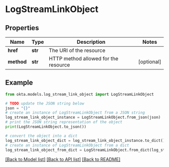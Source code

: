 # LogStreamLinkObject


## Properties

Name | Type | Description | Notes
------------ | ------------- | ------------- | -------------
**href** | **str** | The URI of the resource | 
**method** | **str** | HTTP method allowed for the resource | [optional] 

## Example

```python
from okta.models.log_stream_link_object import LogStreamLinkObject

# TODO update the JSON string below
json = "{}"
# create an instance of LogStreamLinkObject from a JSON string
log_stream_link_object_instance = LogStreamLinkObject.from_json(json)
# print the JSON string representation of the object
print(LogStreamLinkObject.to_json())

# convert the object into a dict
log_stream_link_object_dict = log_stream_link_object_instance.to_dict()
# create an instance of LogStreamLinkObject from a dict
log_stream_link_object_from_dict = LogStreamLinkObject.from_dict(log_stream_link_object_dict)
```
[[Back to Model list]](../README.md#documentation-for-models) [[Back to API list]](../README.md#documentation-for-api-endpoints) [[Back to README]](../README.md)


